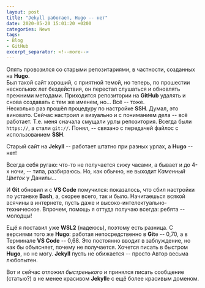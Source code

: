 ```yaml
---
layout: post  
title: "Jekyll работает, Hugo -- нет"  
date: 2020-05-20 15:01:20 +0200
categories: News
tags: 
- Blog
- GitHub
excerpt_separator: <!--more-->
---
```


Опять провозился со старыми репозитариями, в частности, созданных на **Hugo**.  
Был такой сайт хороший, с приятной темой, но теперь, по прошестии нескольких лет бездействия, он перестал слушаться и обновлять прежними методами. Приходится репозитории на **GitHub** удалять и снова создавать с тем же именем, но... Всё -- тоже.  
Несколько раз прошёл процедуру по настройке **SSH**. Думал, это виновато. Сейчас настроил и визуально и с пониманием дела -- всё работает. Т.е. меня сначала смущали урлы репозитория. Всегда были `https://`, а стали `git://`. Понял, -- связано с передачей файлос с использованием **SSH**.  
<!--more-->
Старый сайт на **Jekyll** -- работает штатно при разных урлах, а **Hugo** -- нет!  

Всегда себя ругаю: что-то не получается сижу часами, а бывает и до 4-х ночи, -- типа, разбираюсь.  Но, как обычно, не выходит *Каменный Цветок* у Данилы...  

И **Git** обновил и с **VS Code** помучился: показалось, что сбил настройки по устанвке **Bash**, а, скорее всего, так и было. Начитаешься всякой всячины в интернете, пусть даже и высоко-интелектуально-техническое. Впрочем, помощь я оттуда получаю всегда: ребята -- молодцы!  

Ещё я поставил уже **WSL2** (надеюсь), поэтому есть разница. С версиями того же **Hugo**: работая непосредственно в **Git**e -- 0,70, а в Терминале **VS Code** -- 0,68. Это постоянно вводит в заблуждение, но как бы объясняет, почему не получается.  Хочется писать в быстром **Hugo**, но не могу. **Jekyll** пусть не обижается -- просто Автор весьма любопытен.

Вот и сейчас отложил *быстренького* и принялся писать сообщение (статью?) в не менее красивом **Jekyll**e с ещё более красивым доменом.  
